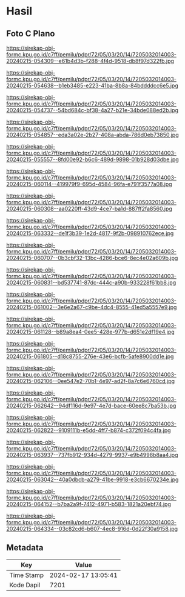 # Hasil

## Foto C Plano

https://sirekap-obj-formc.kpu.go.id/c7ff/pemilu/pdpr/72/05/03/20/14/7205032014003-20240215-054309--e61b4d3b-f288-4f4d-9518-db8f97d322fb.jpg

https://sirekap-obj-formc.kpu.go.id/c7ff/pemilu/pdpr/72/05/03/20/14/7205032014003-20240215-054638--b1eb3485-e223-41ba-8b8a-84bddddcc6e5.jpg

https://sirekap-obj-formc.kpu.go.id/c7ff/pemilu/pdpr/72/05/03/20/14/7205032014003-20240215-054737--54bd684c-bf38-4a27-b21e-34bde088ed2b.jpg

https://sirekap-obj-formc.kpu.go.id/c7ff/pemilu/pdpr/72/05/03/20/14/7205032014003-20240215-054857--eda3a02e-2b27-408a-abda-786d0eb73850.jpg

https://sirekap-obj-formc.kpu.go.id/c7ff/pemilu/pdpr/72/05/03/20/14/7205032014003-20240215-055557--8fd00e92-b6c6-489d-9898-01b928d03dbe.jpg

https://sirekap-obj-formc.kpu.go.id/c7ff/pemilu/pdpr/72/05/03/20/14/7205032014003-20240215-060114--419979f9-695d-4584-96fa-e791f3577a08.jpg

https://sirekap-obj-formc.kpu.go.id/c7ff/pemilu/pdpr/72/05/03/20/14/7205032014003-20240215-060308--aa0220ff-43d9-4ce7-ba1d-887ff2fa8560.jpg

https://sirekap-obj-formc.kpu.go.id/c7ff/pemilu/pdpr/72/05/03/20/14/7205032014003-20240215-063332--de1f3b39-1e2d-4817-9f2b-098910762ece.jpg

https://sirekap-obj-formc.kpu.go.id/c7ff/pemilu/pdpr/72/05/03/20/14/7205032014003-20240215-060707--0b3cbf32-13bc-4286-bce6-8ec4e02a609b.jpg

https://sirekap-obj-formc.kpu.go.id/c7ff/pemilu/pdpr/72/05/03/20/14/7205032014003-20240215-060831--bd537741-87dc-444c-a90b-933228f61bb8.jpg

https://sirekap-obj-formc.kpu.go.id/c7ff/pemilu/pdpr/72/05/03/20/14/7205032014003-20240215-061002--3e6e2a67-c9be-4dc4-8555-41ed5a5557e9.jpg

https://sirekap-obj-formc.kpu.go.id/c7ff/pemilu/pdpr/72/05/03/20/14/7205032014003-20240215-061128--b89a8ea4-0ee5-428e-977b-d651e2df19e4.jpg

https://sirekap-obj-formc.kpu.go.id/c7ff/pemilu/pdpr/72/05/03/20/14/7205032014003-20240215-061805--d18c8755-276e-43e6-bcfb-5afe8900dd1e.jpg

https://sirekap-obj-formc.kpu.go.id/c7ff/pemilu/pdpr/72/05/03/20/14/7205032014003-20240215-062106--0ee547e2-70b1-4e97-ad2f-8a7c6e6760cd.jpg

https://sirekap-obj-formc.kpu.go.id/c7ff/pemilu/pdpr/72/05/03/20/14/7205032014003-20240215-062642--94df116d-9e97-4e7d-bace-60ee8c7ba53b.jpg

https://sirekap-obj-formc.kpu.go.id/c7ff/pemilu/pdpr/72/05/03/20/14/7205032014003-20240215-062822--9109111b-e5dd-4ff7-b874-c372f094c4fa.jpg

https://sirekap-obj-formc.kpu.go.id/c7ff/pemilu/pdpr/72/05/03/20/14/7205032014003-20240215-063937--737fb912-934d-4279-9937-e9b4998b8aa4.jpg

https://sirekap-obj-formc.kpu.go.id/c7ff/pemilu/pdpr/72/05/03/20/14/7205032014003-20240215-063042--40a0dbcb-a279-41be-9918-e3cb6670234e.jpg

https://sirekap-obj-formc.kpu.go.id/c7ff/pemilu/pdpr/72/05/03/20/14/7205032014003-20240215-064152--b7ba2a9f-7412-4971-b583-1821a20ebf74.jpg

https://sirekap-obj-formc.kpu.go.id/c7ff/pemilu/pdpr/72/05/03/20/14/7205032014003-20240215-064334--03c82cd6-b607-4ec8-916d-0d22f30a9158.jpg


## Metadata

| Key        | Value               |
| ---------- | ------------------- |
| Time Stamp | 2024-02-17 13:05:41 |
| Kode Dapil | 7201                |



